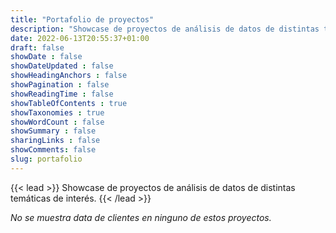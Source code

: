 ```yaml
---
title: "Portafolio de proyectos"
description: "Showcase de proyectos de análisis de datos de distintas temáticas de interés."
date: 2022-06-13T20:55:37+01:00
draft: false
showDate : false
showDateUpdated : false
showHeadingAnchors : false
showPagination : false
showReadingTime : false
showTableOfContents : true
showTaxonomies : true 
showWordCount : false
showSummary : false
sharingLinks : false
showComments: false
slug: portafolio
---
```


{{< lead >}}
Showcase de proyectos de análisis de datos de distintas temáticas de interés.
{{< /lead >}}

_No se muestra data de clientes en ninguno de estos proyectos._
